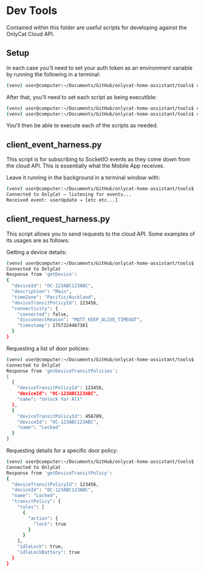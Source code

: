 # Dev Tools

Contained within this folder are useful scripts for developing against the OnlyCat Cloud API.

## Setup
In each case you'll need to set your auth token as an environment variable by running the following in a terminal:
```sh
(venv) user@computer:~/Documents/GitHub/onlycat-home-assistant/tools$ chmod +x export ONLYCAT_TOKEN=your-token-here
```

After that, you'll need to set each script as being executible:
```sh
(venv) user@computer:~/Documents/GitHub/onlycat-home-assistant/tools$ chmod +x client_request_harness.py
(venv) user@computer:~/Documents/GitHub/onlycat-home-assistant/tools$ chmod +x client_event_harness.py
```

You'll then be able to execute each of the scripts as needed.

## client_event_harness.py
This script is for subscribing to SocketIO events as they come down from the cloud API. This is essentially what the Mobile App receives.

Leave it running in the background in a terminal window with:
```sh
(venv) user@computer:~/Documents/GitHub/onlycat-home-assistant/tools$ ./client_event_harness.py
Connected to OnlyCat — listening for events...
Received event: userUpdate → [etc etc...] 
```

## client_request_harness.py
This script allows you to send requests to the cloud API. Some examples of its usages are as follows:

Getting a device details:
```sh
(venv) user@computer:~/Documents/GitHub/onlycat-home-assistant/tools$ ./client_request_harness.py getDevice '{"deviceId": "OC-123ABC123ABC"}'
Connected to OnlyCat
Response from 'getDevice':
{
  "deviceId": "OC-123ABC123ABC",
  "description": "Main",
  "timeZone": "Pacific/Auckland",
  "deviceTransitPolicyId": 123456,
  "connectivity": {
    "connected": false,
    "disconnectReason": "MQTT_KEEP_ALIVE_TIMEOUT",
    "timestamp": 1757324467381
  }
}
```

Requesting a list of door policies:
```sh
(venv) user@computer:~/Documents/GitHub/onlycat-home-assistant/tools$ ./client_request_harness.py getDeviceTransitPolicies '{"deviceId": "OC-123ABC123ABC"}'
Connected to OnlyCat
Response from 'getDeviceTransitPolicies':
[
  {
    "deviceTransitPolicyId": 123456,
    "deviceId": "OC-123ABC123ABC",
    "name": "Unlock for All"
  },
  {
    "deviceTransitPolicyId": 456789,
    "deviceId": "OC-123ABC123ABC",
    "name": "Locked"
  }
]
```

Requesting details for a specific door policy:
```sh
(venv) user@computer:~/Documents/GitHub/onlycat-home-assistant/tools$ ./client_request_harness.py getDeviceTransitPolicy '{"deviceTransitPolicyId": "123456"}'
Connected to OnlyCat
Response from 'getDeviceTransitPolicy':
{
  "deviceTransitPolicyId": 123456,
  "deviceId": "OC-123ABC123ABC",
  "name": "Locked",
  "transitPolicy": {
    "rules": [
      {
        "action": {
          "lock": true
        }
      }
    ],
    "idleLock": true,
    "idleLockBattery": true
  }
}
```

